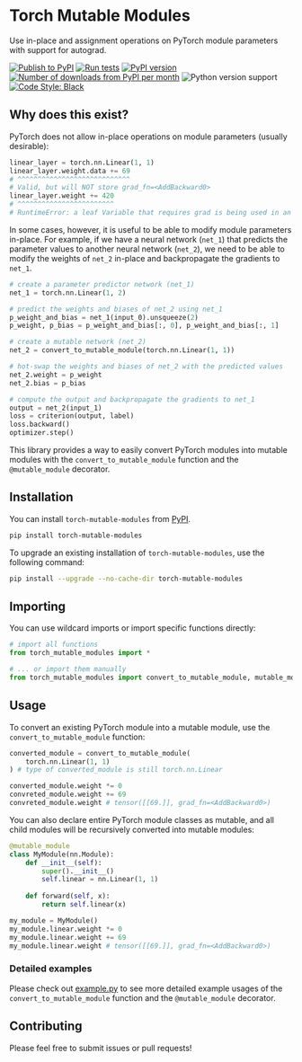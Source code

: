 # Torch Mutable Modules

Use in-place and assignment operations on PyTorch module parameters with support for autograd.

[![Publish to PyPI](https://github.com/KentoNishi/torch-mutable-modules/actions/workflows/publish.yaml/badge.svg)](https://github.com/KentoNishi/torch-mutable-modules/actions/workflows/publish.yaml)
[![Run tests](https://github.com/KentoNishi/torch-mutable-modules/actions/workflows/test.yaml/badge.svg)](https://github.com/KentoNishi/torch-mutable-modules/actions/workflows/test.yaml)
[![PyPI version](https://img.shields.io/pypi/v/torch-mutable-modules.svg?style=flat)](https://pypi.org/project/torch-mutable-modules/)
[![Number of downloads from PyPI per month](https://img.shields.io/pypi/dm/torch-mutable-modules.svg?style=flat)](https://pypi.org/project/torch-mutable-modules/)
![Python version support](https://img.shields.io/pypi/pyversions/torch-mutable-modules)
[![Code Style: Black](https://img.shields.io/badge/code%20style-black-black.svg)](https://github.com/ambv/black)

## Why does this exist?

PyTorch does not allow in-place operations on module parameters (usually desirable):

```python
linear_layer = torch.nn.Linear(1, 1)
linear_layer.weight.data += 69
# ^^^^^^^^^^^^^^^^^^^^^^^^^^^^
# Valid, but will NOT store grad_fn=<AddBackward0>
linear_layer.weight += 420
# ^^^^^^^^^^^^^^^^^^^^^^^^
# RuntimeError: a leaf Variable that requires grad is being used in an in-place operation.
```

In some cases, however, it is useful to be able to modify module parameters in-place. For example, if we have a neural network (`net_1`) that predicts the parameter values to another neural network (`net_2`), we need to be able to modify the weights of `net_2` in-place and backpropagate the gradients to `net_1`.

```python
# create a parameter predictor network (net_1)
net_1 = torch.nn.Linear(1, 2)

# predict the weights and biases of net_2 using net_1
p_weight_and_bias = net_1(input_0).unsqueeze(2)
p_weight, p_bias = p_weight_and_bias[:, 0], p_weight_and_bias[:, 1]

# create a mutable network (net_2)
net_2 = convert_to_mutable_module(torch.nn.Linear(1, 1))

# hot-swap the weights and biases of net_2 with the predicted values
net_2.weight = p_weight
net_2.bias = p_bias

# compute the output and backpropagate the gradients to net_1
output = net_2(input_1)
loss = criterion(output, label)
loss.backward()
optimizer.step()
```

This library provides a way to easily convert PyTorch modules into mutable modules with the `convert_to_mutable_module` function and the `@mutable_module` decorator.

## Installation
You can install `torch-mutable-modules` from [PyPI](https://pypi.org/project/torch-mutable-modules/).

```bash
pip install torch-mutable-modules
```

To upgrade an existing installation of `torch-mutable-modules`, use the following command:

```bash
pip install --upgrade --no-cache-dir torch-mutable-modules
```

## Importing

You can use wildcard imports or import specific functions directly:

```python
# import all functions
from torch_mutable_modules import *

# ... or import them manually
from torch_mutable_modules import convert_to_mutable_module, mutable_module
```

## Usage

To convert an existing PyTorch module into a mutable module, use the `convert_to_mutable_module` function:

```python
converted_module = convert_to_mutable_module(
    torch.nn.Linear(1, 1)
) # type of converted_module is still torch.nn.Linear

converted_module.weight *= 0
convreted_module.weight += 69
convreted_module.weight # tensor([[69.]], grad_fn=<AddBackward0>)
```

You can also declare entire PyTorch module classes as mutable, and all child modules will be recursively converted into mutable modules:

```python
@mutable_module
class MyModule(nn.Module):
    def __init__(self):
        super().__init__()
        self.linear = nn.Linear(1, 1)
    
    def forward(self, x):
        return self.linear(x)

my_module = MyModule()
my_module.linear.weight *= 0
my_module.linear.weight += 69
my_module.linear.weight # tensor([[69.]], grad_fn=<AddBackward0>)
```

### Detailed examples

Please check out [example.py](./example.py) to see more detailed example usages of the `convert_to_mutable_module` function and the `@mutable_module` decorator.

## Contributing
Please feel free to submit issues or pull requests!
